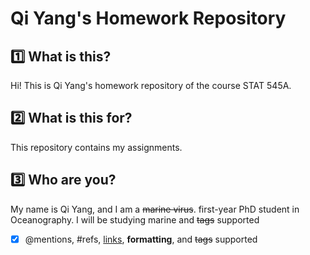 # Qi Yang's Homework Repository

## :one: What is this?
Hi! This is Qi Yang's homework repository of the course STAT 545A.

## :two: What is this for?
This repository contains my assignments. 

## :three: Who are you?
My name is Qi Yang, and I am a ~~marine virus~~.
first-year PhD student in Oceanography. I will be studying marine  and <del>tags</del>
supported
- [x] @mentions, #refs, [links](),
**formatting**, and <del>tags</del>
supported
